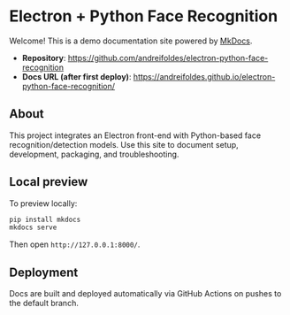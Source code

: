 # Electron + Python Face Recognition

Welcome! This is a demo documentation site powered by [MkDocs](https://www.mkdocs.org/).

- **Repository**: https://github.com/andreifoldes/electron-python-face-recognition
- **Docs URL (after first deploy)**: https://andreifoldes.github.io/electron-python-face-recognition/

## About

This project integrates an Electron front-end with Python-based face recognition/detection models. Use this site to document setup, development, packaging, and troubleshooting.

## Local preview

To preview locally:

```bash
pip install mkdocs
mkdocs serve
```

Then open `http://127.0.0.1:8000/`.

## Deployment

Docs are built and deployed automatically via GitHub Actions on pushes to the default branch.
